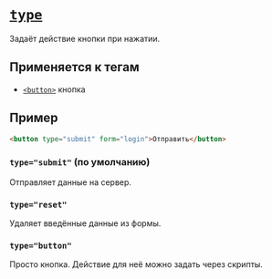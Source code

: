 # [`type`](../index.md)

Задаёт действие кнопки при нажатии.

## Применяется к тегам

- [`<button>`](../Tags/button.md) кнопка

## Пример

```html
<button type="submit" form="login">Отправить</button>
```

### `type="submit"` (по умолчанию)

Отправляет данные на сервер.

### `type="reset"`

Удаляет введённые данные из формы.

### `type="button"`

Просто кнопка. Действие для неё можно задать через скрипты.
